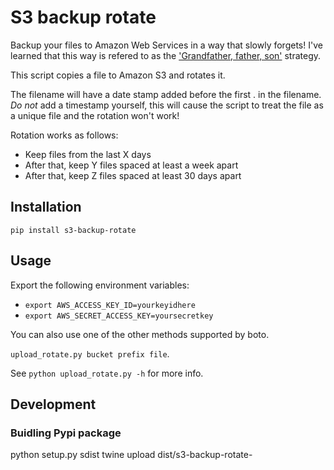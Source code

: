 S3 backup rotate
================

Backup your files to Amazon Web Services in a way that slowly forgets! I've learned that this way is refered to as the ['Grandfather, father, son'](http://en.wikipedia.org/wiki/Backup_rotation_scheme#Grandfather-father-son) strategy.

This script copies a file to Amazon S3 and rotates it.

The filename will have a date stamp added before the first . in the filename. *Do not* add a timestamp yourself, this will cause the script to treat the file as a unique file and the rotation won't work!

Rotation works as follows:
- Keep files from the last X days
- After that, keep Y files spaced at least a week apart
- After that, keep Z files spaced at least 30 days apart


## Installation

`pip install s3-backup-rotate`

## Usage

Export the following environment variables:
- `export AWS_ACCESS_KEY_ID=yourkeyidhere`
- `export AWS_SECRET_ACCESS_KEY=yoursecretkey`

You can also use one of the other methods supported by boto.

`upload_rotate.py bucket prefix file`.

See `python upload_rotate.py -h` for more info.

## Development

### Buidling Pypi package

python setup.py sdist
twine upload dist/s3-backup-rotate-
